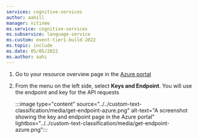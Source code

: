 ```yaml
---
services: cognitive-services
author: aahill
manager: nitinme
ms.service: cognitive-services
ms.subservice: language-service
ms.custom: event-tier1-build-2022
ms.topic: include
ms.date: 05/05/2022
ms.author: aahi
---
```


1. Go to your resource overview page in the [Azure portal](https://portal.azure.com/#home)

2. From the menu on the left side, select **Keys and Endpoint**. You will use the endpoint and key for the API requests 

    :::image type="content" source="../../custom-text-classification/media/get-endpoint-azure.png" alt-text="A screenshot showing the key and endpoint page in the Azure portal" lightbox="../../custom-text-classification/media/get-endpoint-azure.png":::
